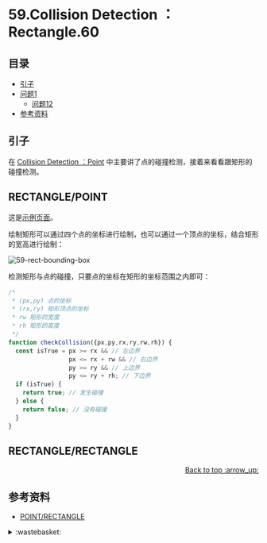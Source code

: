 # 59.Collision Detection ：Rectangle.60
## <a name="index"></a> 目录
- [引子](#start)
- [问题1](#style)
  - [问题12](#link)
- [参考资料](#reference)


## <a name="start"></a> 引子
在 [Collision Detection ：Point][url-blog-58] 中主要讲了点的碰撞检测，接着来看看跟矩形的碰撞检测。

## RECTANGLE/POINT
这是[示例页面][url-lab-1]。

绘制矩形可以通过四个点的坐标进行绘制，也可以通过一个顶点的坐标，结合矩形的宽高进行绘制：

![59-rect-bounding-box][url-local-1]

检测矩形与点的碰撞，只要点的坐标在矩形的坐标范围之内即可：
```js
/*
 * (px,py) 点的坐标
 * (rx,ry) 矩形顶点的坐标
 * rw 矩形的宽度
 * rh 矩形的高度
 */
function checkCollision({px,py,rx,ry,rw,rh}) {
  const isTrue = px >= rx && // 左边界
                 px <= rx + rw && // 右边界
                 py >= ry && // 上边界
                 py <= ry + rh; // 下边界
  if (isTrue) {
    return true; // 发生碰撞
  } else {
    return false; // 没有碰撞
  }
}
```

## RECTANGLE/RECTANGLE

<div align="right"><a href="#index">Back to top :arrow_up:</a></div>

## <a name="reference"></a> 参考资料
- [POINT/RECTANGLE][url-article-1]

[url-blog-58]:https://github.com/XXHolic/blog/issues/59
[url-article-1]:http://www.jeffreythompson.org/collision-detection/point-rect.php

[url-lab-1]:https://xxholic.github.io/lab/blog/59/rectangle-point.html

[url-local-1]:./images/59/rect-bounding-box.png

<details>
<summary>:wastebasket:</summary>


最近在看[《黑暗的左手》][url-book]，里面关于性的设定很有意思，在书中描述的星球上，是没有性别区分的。下面是书中部分摘录。



![49-poster][url-local-poster]

</details>

[url-book]:https://book.douban.com/subject/26916012/
[url-local-poster]:./images/49/poster.jpg
